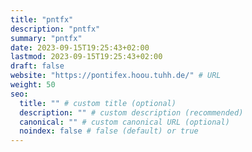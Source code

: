 ```yaml
---
title: "pntfx"
description: "pntfx"
summary: "pntfx"
date: 2023-09-15T19:25:43+02:00
lastmod: 2023-09-15T19:25:43+02:00
draft: false
website: "https://pontifex.hoou.tuhh.de/" # URL
weight: 50
seo:
  title: "" # custom title (optional)
  description: "" # custom description (recommended)
  canonical: "" # custom canonical URL (optional)
  noindex: false # false (default) or true
---
```

